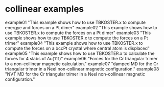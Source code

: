# collinear examples
example01
 "This example shows how to use TBKOSTER.x to compute energye and forces on a Pt dimer"
example02
 "This example shows how to use TBKOSTER.x to compute the forces on a Pt dimer"
example03
 "This example shows how to use TBKOSTER.x to compute the forces on a Pt trimer"
example04
 "This example shows how to use TBKOSTER.x to compute the forces on a bccPt crystal where central atom is displaced"
example05
 "This example shows how to use TBKOSTER.x to calculate the forces for 4 slabs of Au(111)"
example06
 "Forces for the Cr triangular trimer to a non-collinear magnetic calculation."
example07
 "damped MD for the Cr triangular trimer in a Neel non-collinear magnetic configuration."
example08
 "NVT MD for the Cr triangular trimer in a Neel non-collinear magnetic configuration."
